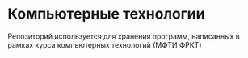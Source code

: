 # Компьютерные технологии

Репозиторий используется для хранения программ, написанных в рамках курса компьютерных технологий (МФТИ ФРКТ)
